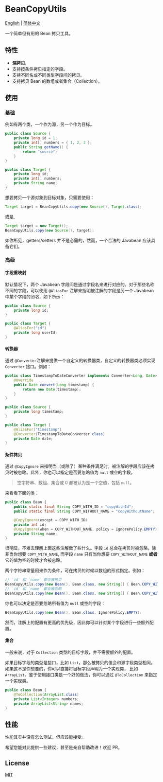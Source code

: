 # BeanCopyUtils
[English](https://github.com/KeroZhai/beancopy/blob/master/README.md) | [简体中文](https://github.com/KeroZhai/beancopy/blob/master/README_zh_CN.md)

一个简单但有用的 Bean 拷贝工具。

## 特性

* **深拷贝**.
* 支持按条件拷贝指定的字段。
* 支持不同名或不同类型字段间的拷贝。
* 支持拷贝 Bean 的数组或者集合（Collection）。

## 使用

### 基础

例如有两个类，一个作为源，另一个作为目标。

``` Java
public class Source {
    private long id = 1;
    private int[] numbers = { 1, 2, 3 };
    public String getName() {
        return "source";
    }
}

public class Target {
    private long id;
    private int[] numbers; 
    private String name;
}
```

想要拷贝一个源对象到目标对象，只需要使用：

``` Java
Target target = BeanCopyUtils.copy(new Source(), Target.class);
```

或是,

``` Java
Target target = new Target();
BeanCopyUtils.copy(new Source(), target);
```

如你所见，getters/setters 并不是必需的，然而，一个合法的 Javabean 应该具备它们。

### 高级

#### 字段重映射

默认情况下，两个 Javabean 字段间是通过字段名来进行对应的。对于那些名称不同的字段，可以使用 `@AliasFor` 注解来指明被注解的字段是另一个 Javabean 中某个字段的*别名*，如下所示：

``` Java
public class Source {
    private long id;
}

public class Target {
    @AliasFor("id")
    private long userId;
}
```

#### 转换器

通过 `@Converter`注解来提供一个自定义的转换器类，自定义的转换器类必须实现 `Converter` 接口。例如：

``` Java
public class TimestampToDateConverter implements Converter<Long, Date> {
    @Override
    public Date convert(Long timestamp) {
        return new Date(timestamp);
    }
}

public class Source {
    private long timestamp;
}

public class Target {
    @AliasFor("timestamp")
    @Converter(TimestampToDateConverter.class)
    private Date date;
}
```

#### 条件拷贝

通过 `@CopyIgnore` 来指明当（或除了）某种条件满足时，被注解的字段应该在拷贝时被忽略。此外，你也可以指定是否要忽略值为 `null` 或空的字段。

> 空字符串、数组、集合或 0 都被认为是一个空值，包括 `null`。

来看看下面的类：

``` Java
public class Bean {
    public static final String COPY_WITH_ID = "copyWithId";
    public static final String COPY_WITHOUT_NAME = "copyWithoutName";

    @CopyIgnore(except = COPY_WITH_ID)
    private int id;
    @CopyIgnore(when = COPY_WITHOUT_NAME, policy = IgnorePolicy.EMPTY)
    private String name;
}
```

很明显，不难去理解上面这些注解做了些什么。字段 `id` 总会在拷贝时被忽略，除非当你想要 `COPY_WITH_NAME`, 而字段 `name` 只有当你想要 `COPY_WITHOUT_NAME` **或者**它的值为空的时候才会被忽略。

两个字符串常量用来作为条件，可在拷贝的时候以数组的形式指定。例如：

``` Java
// `id` 和 `name` 都会被拷贝
BeanCopyUtils.copy(new Bean(), Bean.class, new String[] { Bean.COPY_WITH_ID });
// `id` 和 `name` 都会被忽略
BeanCopyUtils.copy(new Bean(), Bean.class, new String[] { Bean.COPY_WITHOUT_NAME });
```

你也可以决定是否要忽略所有值为 `null` 或空的字段：

``` Java 
BeanCopyUtils.copy(new Bean(), Bean.class, IgnorePolicy.EMPTY);
```

然而，注解上的配置有更高的优先级，因此你可以针对某个字段进行一些额外配置。

#### 集合

一般来说，对于 `Collection` 类型的目标字段，并不需要额外的配置。

如果目标字段的类型是接口，比如 `List`，那么被拷贝的值会和源字段类型相同。如果这不是你想要的，你可以直接将目标字段声明为一个实现类， 比如 `ArrayList`。鉴于使用接口类是一个好的做法，你可以通过 `@ToCollection` 来指定一个实现类。

``` Java
public class Bean {
    @ToCollection(ArrayList.class)
    private List<Integer> numbers;
    private ArrayList<String> names; 
}
```

## 性能

性能其实并没有怎么测试，但应该能接受。

希望您能对此提供一些建议，甚至是亲自帮助改进！欢迎 PR。

## License

[MIT](https://opensource.org/licenses/MIT)
